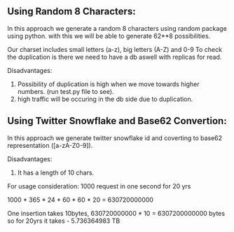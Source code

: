 Using Random 8 Characters:
--------------------------

In this approach we generate a random 8 characters using random package using python. 
with this we will be able to generate 62**8 possibilities. 

Our charset includes small letters (a-z), big letters (A-Z) and 0-9 
To check the duplication is there we need to have a db aswell with replicas for read. 


Disadvantages:

1. Possibility of duplication is high when we move towards higher numbers. (run test.py file to see). 
2. high traffic will be occuring in the db side due to duplication.


Using Twitter Snowflake and Base62 Convertion:
----------------------------------------------

In this approach we generate twitter snowflake id and coverting to base62 representation ([a-zA-Z0-9]).

Disadvantages:

1. It has a length of 10 chars. 

For usage consideration:
1000 request in one second for 20 yrs

1000 * 365 * 24 * 60 * 60 * 20 = 630720000000

One insertion takes 10bytes, 630720000000 * 10 = 6307200000000 bytes
so for 20yrs it takes - 5.736364983 TB 